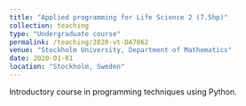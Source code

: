 ```yaml
---
title: "Applied programming for Life Science 2 (7.5hp)"
collection: teaching
type: "Undergraduate course"
permalink: /teaching/2020-vt-DA7062
venue: "Stockholm University, Department of Mathematics"
date: 2020-01-01
location: "Stockholm, Sweden"
---
```


Introductory course in programming techniques using Python. 